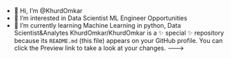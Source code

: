 - 👋 Hi, I’m @KhurdOmkar
- 👀 I’m interested in Data Scientist ML Engineer Opportunities
- 🌱 I’m currently learning Machine Learning in python, Data Scientist&Analytes
KhurdOmkar/KhurdOmkar is a ✨ special ✨ repository because its `README.md` (this file) appears on your GitHub profile.
You can click the Preview link to take a look at your changes.
--->
